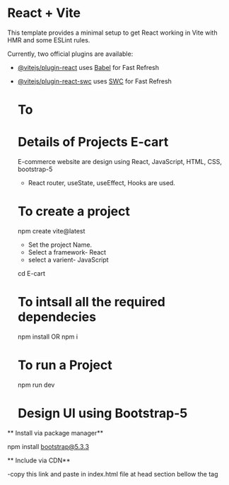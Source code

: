 # React + Vite

This template provides a minimal setup to get React working in Vite with HMR and some ESLint rules.

Currently, two official plugins are available:

- [@vitejs/plugin-react](https://github.com/vitejs/vite-plugin-react/blob/main/packages/plugin-react/README.md) uses [Babel](https://babeljs.io/) for Fast Refresh
- [@vitejs/plugin-react-swc](https://github.com/vitejs/vite-plugin-react-swc) uses [SWC](https://swc.rs/) for Fast Refresh

  # To
  
  # Details of Projects E-cart
    E-commerce website are design using React, JavaScript, HTML, CSS, bootstrap-5
  - React router, useState, useEffect, Hooks are used.
  
  # To create a project
  npm create vite@latest
  - Set the project Name.
  - Select a framework- React
  - select a varient-  JavaScript
    
  cd   E-cart

  # To intsall all the required dependecies

     npm install
        OR
     npm i
  
  # To run a Project
     npm run dev
  # Design UI using Bootstrap-5
 ** Install via package manager**
  
  npm install bootstrap@5.3.3

**  Include via CDN**
<link href="https://cdn.jsdelivr.net/npm/bootstrap@5.3.3/dist/css/bootstrap.min.css" rel="stylesheet" integrity="sha384-QWTKZyjpPEjISv5WaRU9OFeRpok6YctnYmDr5pNlyT2bRjXh0JMhjY6hW+ALEwIH" crossorigin="anonymous">
-copy this link and paste in index.html file at head section bellow the <title></title> tag
